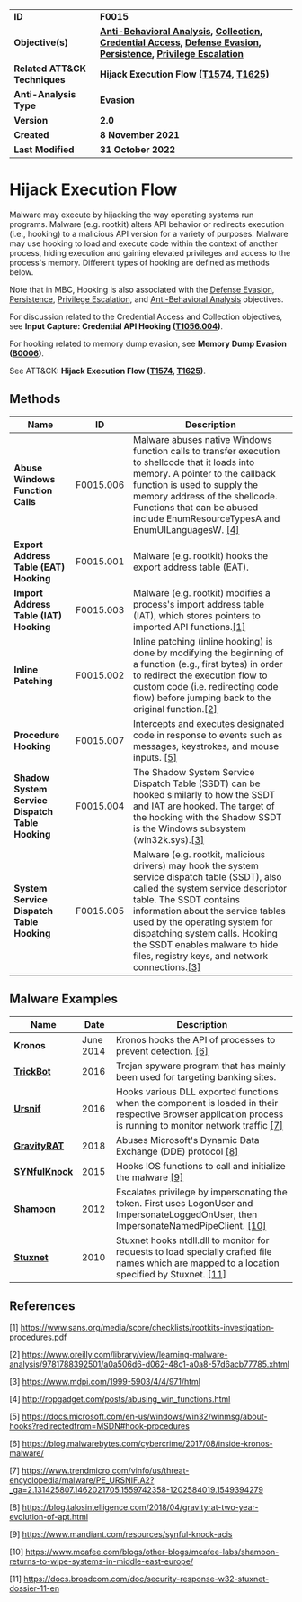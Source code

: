 <table>
<tr>
<td><b>ID</b></td>
<td><b>F0015</b></td>
</tr>
<tr>
<td><b>Objective(s)</b></td>
<td><b><a href="../anti-behavioral-analysis">Anti-Behavioral Analysis</a>, <a href="../collection">Collection</a>, <a href="../credential-access">Credential Access</a>, <a href="../defense-evasion">Defense Evasion</a>, <a href="../persistence">Persistence</a>, <a href="../privilege-escalation">Privilege Escalation</a></b></td>
</tr>
<tr>
<td><b>Related ATT&CK Techniques</b></td>
<td><b>Hijack Execution Flow (<a href="https://attack.mitre.org/techniques/T1574">T1574</a>, <a href="https://attack.mitre.org/techniques/T1625">T1625</a>)</b></td>
</tr>
<tr>
<td><b>Anti-Analysis Type</b></td>
<td><b>Evasion</b></td>
</tr>
<tr>
<td><b>Version</b></td>
<td><b>2.0</b></td>
</tr>
<tr>
<td><b>Created</b></td>
<td><b>8 November 2021</b></td>
</tr>
<tr>
<td><b>Last Modified</b></td>
<td><b>31 October 2022</b></td>
</tr>
</table>


Hijack Execution Flow
=====================
Malware may execute by hijacking the way operating systems run programs. Malware (e.g. rootkit) alters API behavior or redirects execution (i.e., hooking) to a malicious API version for a variety of purposes. Malware may use hooking to load and execute code within the context of another process, hiding execution and gaining elevated privileges and access to the process's memory. Different types of hooking are defined as methods below.

Note that in MBC, Hooking is also associated with the [Defense Evasion](../defense-evasion), [Persistence](../persistence), [Privilege Escalation](../privilege-escalation), and [Anti-Behavioral Analysis](../anti-behavioral-analysis) objectives.

For discussion related to the Credential Access and Collection objectives, see **Input Capture: Credential API Hooking ([T1056.004](https://attack.mitre.org/techniques/T1056/004/))**.

For hooking related to memory dump evasion, see **Memory Dump Evasion ([B0006](../anti-behavioral-analysis/memory-dump-evasion.md))**.

See ATT&CK: **Hijack Execution Flow ([T1574](https://attack.mitre.org/techniques/T1574), [T1625](https://attack.mitre.org/techniques/T1625))**.

Methods
-------
|Name|ID|Description|
|---|---|---|
|**Abuse Windows Function Calls**|F0015.006|Malware abuses native Windows function calls to transfer execution to shellcode that it loads into memory. A pointer to the callback function is used to supply the memory address of the shellcode. Functions that can be abused include EnumResourceTypesA and EnumUILanguagesW. [[4]](#4)|
|**Export Address Table (EAT) Hooking**|F0015.001|Malware (e.g. rootkit) hooks the export address table (EAT).|
|**Import Address Table (IAT) Hooking**|F0015.003|Malware (e.g. rootkit) modifies a process's import address table (IAT), which stores pointers to imported API functions.[[1]](#1)|
|**Inline Patching**|F0015.002|Inline patching (inline hooking) is done by modifying the beginning of a function (e.g., first bytes) in order to redirect the execution flow to custom code (i.e. redirecting code flow) before jumping back to the original function.[[2]](#2)|
|**Procedure Hooking**|F0015.007|Intercepts and executes designated code in response to events such as messages, keystrokes, and mouse inputs. [[5]](#5)|
|**Shadow System Service Dispatch Table Hooking**|F0015.004|The Shadow System Service Dispatch Table (SSDT) can be hooked similarly to how the SSDT and IAT are hooked. The target of the hooking with the Shadow SSDT is the Windows subsystem (win32k.sys).[[3]](#3)|
|**System Service Dispatch Table Hooking**|F0015.005|Malware (e.g. rootkit, malicious drivers) may hook the system service dispatch table (SSDT), also called the system service descriptor table. The SSDT contains information about the service tables used by the operating system for dispatching system calls. Hooking the SSDT enables malware to hide files, registry keys, and network connections.[[3]](#3)|

Malware Examples
----------------
|Name|Date|Description|
|---|---|---|
|**Kronos**|June 2014|Kronos hooks the API of processes to prevent detection. [[6]](#6)|
|[**TrickBot**](../xample-malware/trickbot.md)|2016|Trojan spyware program that has mainly been used for targeting banking sites.|
|[**Ursnif**](../xample-malware/ursnif.md)|2016|Hooks various DLL exported functions when the component is loaded in their respective Browser application process is running to monitor network traffic [[7]](#7)|
|[**GravityRAT**](../xample-malware/gravity-rat.md)|2018|	Abuses Microsoft's Dynamic Data Exchange (DDE) protocol  [[8]](#8)|
|[**SYNfulKnock**](../xample-malware/synful-knock.md)|2015|Hooks IOS functions to call and initialize the malware  [[9]](#9)|
|[**Shamoon**](../xample-malware/shamoon.md)|2012|Escalates privilege by impersonating the token. First uses LogonUser and ImpersonateLoggedOnUser, then ImpersonateNamedPipeClient. [[10]](#10)|
|[**Stuxnet**](../xample-malware/stuxnet.md)|2010|Stuxnet hooks ntdll.dll to monitor for requests to load specially crafted file names which are mapped to a location specified by Stuxnet.  [[11]](#11)|

References
----------
<a name="1">[1]</a> https://www.sans.org/media/score/checklists/rootkits-investigation-procedures.pdf

<a name="2">[2]</a> https://www.oreilly.com/library/view/learning-malware-analysis/9781788392501/a0a506d6-d062-48c1-a0a8-57d6acb77785.xhtml

<a name="3">[3]</a> https://www.mdpi.com/1999-5903/4/4/971/html

<a name="4">[4]</a> http://ropgadget.com/posts/abusing_win_functions.html

<a name="5">[5]</a> https://docs.microsoft.com/en-us/windows/win32/winmsg/about-hooks?redirectedfrom=MSDN#hook-procedures

<a name="6">[6]</a> https://blog.malwarebytes.com/cybercrime/2017/08/inside-kronos-malware/

<a name="7">[7]</a> https://www.trendmicro.com/vinfo/us/threat-encyclopedia/malware/PE_URSNIF.A2?_ga=2.131425807.1462021705.1559742358-1202584019.1549394279

<a name="8">[8]</a> https://blog.talosintelligence.com/2018/04/gravityrat-two-year-evolution-of-apt.html

<a name="9">[9]</a> https://www.mandiant.com/resources/synful-knock-acis

<a name="10">[10]</a> https://www.mcafee.com/blogs/other-blogs/mcafee-labs/shamoon-returns-to-wipe-systems-in-middle-east-europe/

<a name="11">[11]</a> https://docs.broadcom.com/doc/security-response-w32-stuxnet-dossier-11-en
